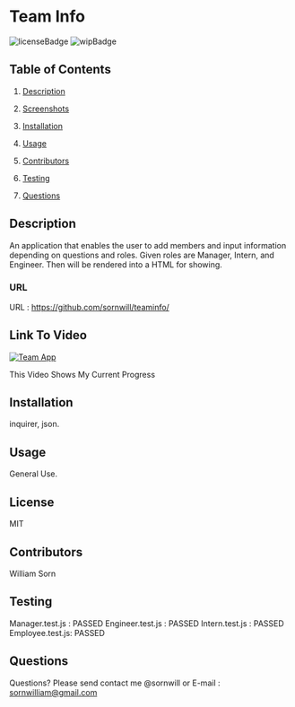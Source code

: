   
# Team Info
![licenseBadge](https://img.shields.io/badge/license-MIT-brightgreen)
![wipBadge](https://img.shields.io/badge/Work-InProgress-red)
## Table of Contents 
1. [Description](#description)

2. [Screenshots](#screenshots)

3. [Installation](#installation)

4. [Usage](#usage)

5. [Contributors](#contributors)

6. [Testing](#testing)

7. [Questions](#questions)

    
## Description 
An application that enables the user to add members and input information depending on questions and roles. Given roles are Manager, Intern, and Engineer. Then will be rendered into a HTML for showing.

### URL
URL : https://github.com/sornwill/teaminfo/

## Link To Video
[![Team App](http://img.youtube.com/vi/xQrdTrPwzUE/0.jpg)](http://www.youtube.com/watch?v=xQrdTrPwzUE "Team App")

This Video Shows My Current Progress
    
## Installation
inquirer, json. 
    
## Usage
General Use. 
    
## License
MIT 
    
## Contributors
William Sorn 
    
## Testing
Manager.test.js : PASSED
Engineer.test.js : PASSED
Intern.test.js : PASSED
Employee.test.js: PASSED  
      
## Questions
Questions? Please send contact me @sornwill or E-mail : sornwilliam@gmail.com
      
